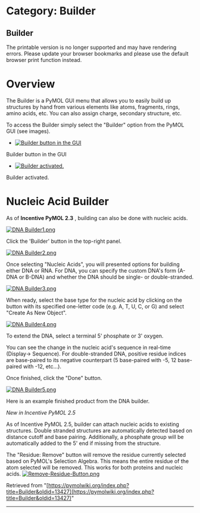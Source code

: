 # Category: Builder

## Builder

The printable version is no longer supported and may have rendering errors. Please update your browser bookmarks and please use the default browser print function instead.

# Overview

The Builder is a PyMOL GUI menu that allows you to easily build up structures by hand from various elements like atoms, fragments, rings, amino acids, etc. You can also assign charge, secondary structure, etc. 

To access the Builder simply select the "Builder" option from the PyMOL GUI (see images). 

  * [![Builder button in the GUI](/images/4/44/Builder0.png)](/index.php/File:Builder0.png "Builder button in the GUI")

Builder button in the GUI 

  * [![Builder activated.](/images/6/6d/Builder1.png)](/index.php/File:Builder1.png "Builder activated.")

Builder activated. 




# Nucleic Acid Builder

As of **Incentive PyMOL 2.3** , building can also be done with nucleic acids. 

[![DNA Builder1.png](/images/e/e9/DNA_Builder1.png)](/index.php/File:DNA_Builder1.png)

Click the 'Builder' button in the top-right panel. 

[![DNA Builder2.png](/images/c/ce/DNA_Builder2.png)](/index.php/File:DNA_Builder2.png)

Once selecting "Nucleic Acids", you will presented options for building either DNA or RNA. For DNA, you can specify the custom DNA's form (A-DNA or B-DNA) and whether the DNA should be single- or double-stranded. 

[![DNA Builder3.png](/images/9/96/DNA_Builder3.png)](/index.php/File:DNA_Builder3.png)

When ready, select the base type for the nucleic acid by clicking on the button with its specified one-letter code (e.g. A, T, U, C, or G) and select "Create As New Object". 

[![DNA Builder4.png](/images/0/08/DNA_Builder4.png)](/index.php/File:DNA_Builder4.png)

To extend the DNA, select a terminal 5' phosphate or 3' oxygen. 

You can see the change in the nucleic acid's sequence in real-time (Display-> Sequence). For double-stranded DNA, positive residue indices are base-paired to its negative counterpart (5 base-paired with -5, 12 base-paired with -12, etc...). 

Once finished, click the "Done" button. 

[![DNA Builder5.png](/images/7/7e/DNA_Builder5.png)](/index.php/File:DNA_Builder5.png)

Here is an example finished product from the DNA builder. 

_New in Incentive PyMOL 2.5_

As of Incentive PyMOL 2.5, builder can attach nucleic acids to existing structures. Double stranded structures are automatically detected based on distance cutoff and base pairing. Additionally, a phosphate group will be automatically added to the 5' end if missing from the structure. 

The "Residue: Remove" button will remove the residue currently selected based on PyMOL's Selection Algebra. This means the entire residue of the atom selected will be removed. This works for both proteins and nucleic acids. [![Remove-Residue-Button.png](/images/a/a5/Remove-Residue-Button.png)](/index.php/File:Remove-Residue-Button.png)

Retrieved from "[https://pymolwiki.org/index.php?title=Builder&oldid=13427](https://pymolwiki.org/index.php?title=Builder&oldid=13427)"


---

